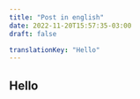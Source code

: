 ```yaml
---
title: "Post in english"
date: 2022-11-20T15:57:35-03:00
draft: false

translationKey: "Hello"
---
```


## Hello